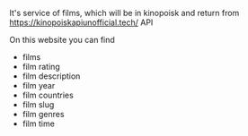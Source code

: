 It's service of films, which will be in kinopoisk and return from https://kinopoiskapiunofficial.tech/ API

On this website you can find
- films
- film rating
- film description
- film year
- film countries
- film slug
- film genres
- film time
